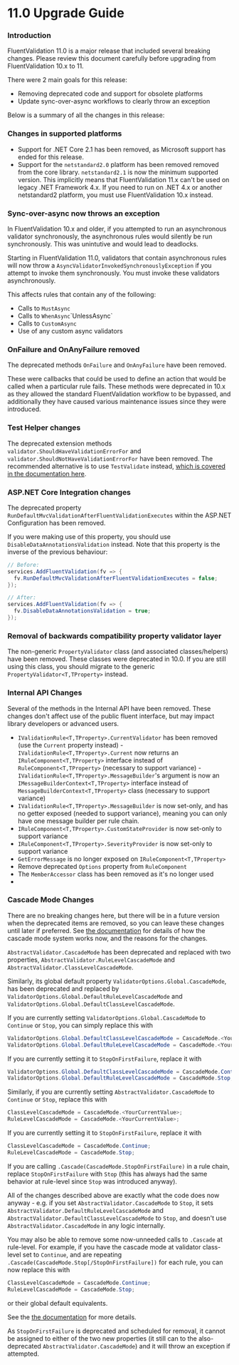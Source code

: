 
# 11.0 Upgrade Guide

### Introduction

FluentValidation 11.0 is a major release that included several breaking changes. Please review this document carefully before upgrading from FluentValidation 10.x to 11.

There were 2 main goals for this release:
- Removing deprecated code and support for obsolete platforms
- Update sync-over-async workflows to clearly throw an exception

Below is a summary of all the changes in this release:

### Changes in supported platforms

- Support for .NET Core 2.1 has been removed, as Microsoft support has ended for this release.
- Support for the `netstandard2.0` platform has been removed removed from the core library. `netstandard2.1` is now the minimum supported version. This implicitly means that FluentValidation 11.x can't be used on legacy .NET Framework 4.x. If you need to run on .NET 4.x or another netstandard2 platform, you must use FluentValidation 10.x instead.

### Sync-over-async now throws an exception

In FluentValidation 10.x and older, if you attempted to run an asynchronous validator synchronously, the asynchronous rules would silently be run synchronously. This was unintutive and would lead to deadlocks. 

Starting in FluentValidation 11.0, validators that contain asynchronous rules will now throw a `AsyncValidatorInvokedSynchronouslyException` if you attempt to invoke them synchronously. You must invoke these validators asynchronously.

This affects rules that contain any of the following:
- Calls to `MustAsync`
- Calls to `WhenAsync`\`UnlessAsync`
- Calls to `CustomAsync`
- Use of any custom async validators 

### OnFailure and OnAnyFailure removed

The deprecated methods `OnFailure` and `OnAnyFailure` have been removed.

These were callbacks that could be used to define an action that would be called when a particular rule fails. These methods were deprecated in 10.x as they allowed the standard FluentValidation workflow to be bypassed, and additionally they have caused various maintenance issues since they were introduced. 

### Test Helper changes

The deprecated extension methods `validator.ShouldHaveValidationErrorFor` and `validator.ShouldNotHaveValidationErrorFor` have been removed. The recommended alternative is to use `TestValidate` instead, [which is covered in the documentation here](https://docs.fluentvalidation.net/en/latest/testing.html).

### ASP.NET Core Integration changes

The deprecated property `RunDefaultMvcValidationAfterFluentValidationExecutes` within the ASP.NET Configuration has been removed. 

If you were making use of this property, you should use `DisableDataAnnotationsValidation` instead. Note that this property is the inverse of the previous behaviour:

```csharp
// Before:
services.AddFluentValidation(fv => {
  fv.RunDefaultMvcValidationAfterFluentValidationExecutes = false;
});

// After:
services.AddFluentValidation(fv => {
  fv.DisableDataAnnotationsValidation = true;
});

```

### Removal of backwards compatibility property validator layer

The non-generic `PropertyValidator` class (and associated classes/helpers) have been removed. These classes were deprecated in 10.0. If you are still using this class, you should migrate to the generic `PropertyValidator<T,TProperty>` instead. 

### Internal API Changes

Several of the methods in the Internal API have been removed. These changes don't affect use of the public fluent interface, but may impact library developers or advanced users.

- `IValidationRule<T,TProperty>.CurrentValidator` has been removed (use the `Current` property instead)
-`IValidationRule<T,TProperty>.Current` now returns an `IRuleComponent<T,TProperty>` interface instead of `RuleComponent<T,TProperty>` (necessary to support variance) 
-`IValidationRule<T,TProperty>.MessageBuilder`'s argument is now an `IMessageBuilderContext<T,TProperty>` interface instead of `MessageBuilderContext<T,TProperty>` class (necessary to support variance)
- `IValidationRule<T,TProperty>.MessageBuilder` is now set-only, and has no getter exposed (needed to support variance), meaning you can only have one message builder per rule chain. 
- `IRuleComponent<T,TProperty>.CustomStateProvider` is now set-only to support variance
- `IRuleComponent<T,TProperty>.SeverityProvider` is now set-only to support variance
- `GetErrorMessage` is no longer exposed on `IRuleComponent<T,TProperty>`
- Remove deprecated `Options` property from `RuleComponent`
- The `MemberAccessor` class has been removed as it's no longer used
- 
### Cascade Mode Changes
There are no breaking changes here, but there will be in a future version when the deprecated items are removed, so you can leave these changes until later if preferred. See [the documentation](https://docs.fluentvalidation.net/en/latest/conditions.html#setting-the-cascade-mode ) for details of how the cascade mode system works now, and the reasons for the changes.

`AbstractValidator.CascadeMode` has been deprecated and replaced with two properties, `AbstractValidator.RuleLevelCascadeMode` and `AbstractValidator.ClassLevelCascadeMode`.

Similarly, its global default property `ValidatorOptions.Global.CascadeMode`, has been deprecated and replaced by `ValidatorOptions.Global.DefaultRuleLevelCascadeMode` and `ValidatorOptions.Global.DefaultClassLevelCascadeMode`.


If you are currently setting `ValidatorOptions.Global.CascadeMode` to `Continue` or `Stop`, you can simply replace this with
```csharp
ValidatorOptions.Global.DefaultClassLevelCascadeMode = CascadeMode.<YourCurrentValue>;
ValidatorOptions.Global.DefaultRuleLevelCascadeMode = CascadeMode.<YourCurrentValue>;
```
If you are currently setting it to `StopOnFirstFailure`, replace it with
```csharp
ValidatorOptions.Global.DefaultClassLevelCascadeMode = CascadeMode.Continue; // Not actually needed as this is the default. Just here for completeness.
ValidatorOptions.Global.DefaultRuleLevelCascadeMode = CascadeMode.Stop;
```
Similarly, if you are currently setting `AbstractValidator.CascadeMode` to `Continue` or `Stop`, replace this with
```csharp
ClassLevelCascadeMode = CascadeMode.<YourCurrentValue>;
RuleLevelCascadeMode = CascadeMode.<YourCurrentValue>;
```
If you are currently setting it to `StopOnFirstFailure`, replace it with
```csharp
ClassLevelCascadeMode = CascadeMode.Continue;
RuleLevelCascadeMode = CascadeMode.Stop;
```

If you are calling `.Cascade(CascadeMode.StopOnFirstFailure)` in a rule chain, replace `StopOnFirstFailure` with `Stop` (this has always had the same behavior at rule-level since `Stop` was introduced anyway).

All of the changes described above are exactly what the code does now anyway - e.g. if you set `AbstractValidator.CascadeMode` to `Stop`, it sets `AbstractValidator.DefaultRuleLevelCascadeMode` and `AbstractValidator.DefaultClassLevelCascadeMode` to `Stop`, and doesn't use `AbstractValidator.CascadeMode` in any logic internally.

You may also be able to remove some now-unneeded calls to `.Cascade` at rule-level. For example, if you have the cascade mode at validator class-level set to `Continue`, and are repeating `.Cascade(CascadeMode.Stop[/StopOnFirstFailure])` for each rule, you can now replace this with
```csharp
ClassLevelCascadeMode = CascadeMode.Continue;
RuleLevelCascadeMode = CascadeMode.Stop;
```
or their global default equivalents. 

See the  [the documentation](https://docs.fluentvalidation.net/en/latest/conditions.html#setting-the-cascade-mode ) for more details.

As `StopOnFirstFailure` is deprecated and scheduled for removal, it cannot be assigned to either of the two new properties (it still can to the also-deprecated `AbstractValidator.CascadeMode`) and it will throw an exception if attempted.
